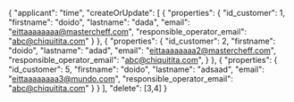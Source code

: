 {
    "applicant": "time",
    "createOrUpdate": [
        {
            "properties": {
                "id_customer": 1,
                "firstname": "doido",
                "lastname": "dada",
                "email": "eittaaaaaaaa@mastercheff.com",
                "responsible_operator_email": "abc@chiquitita.com"
            }
        },
        {
            "properties": {
                "id_customer": 2,
                "firstname": "doido",
                "lastname": "adad",
                "email": "eittaaaaaaaa2@mastercheff.com",
                "responsible_operator_email": "abc@chiquitita.com",
            }
        },
        {
            "properties": {
                "id_customer": 5,
                "firstname": "doido",
                "lastname": "adsaad",
                "email": "eittaaaaaaaa3@mundo.com",
                "responsible_operator_email": "abc@chiquitita.com"
            }
        }
    ],
    "delete": [3,4]
}